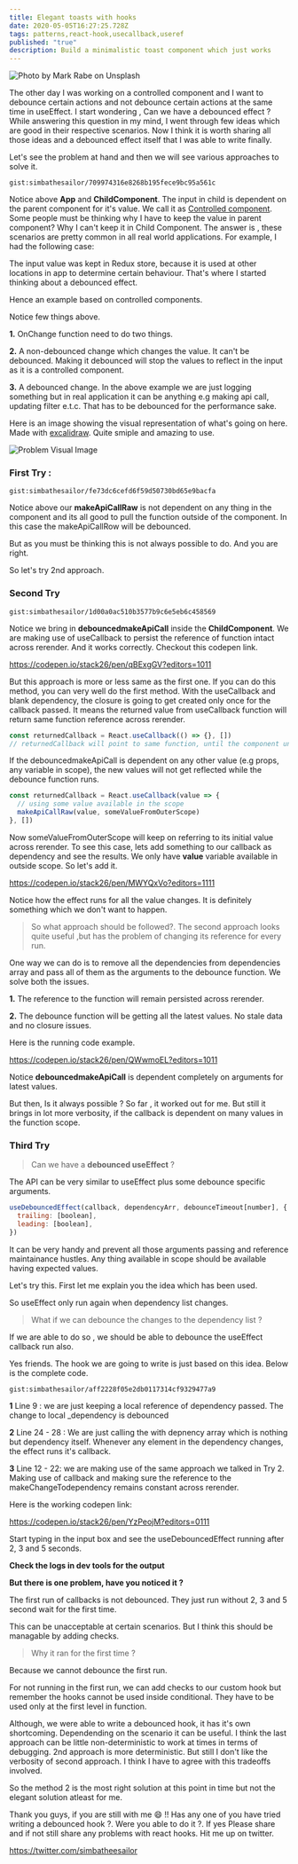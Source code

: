 ```yaml
---
title: Elegant toasts with hooks
date: 2020-05-05T16:27:25.728Z
tags: patterns,react-hook,usecallback,useref
published: "true"
description: Build a minimalistic toast component which just works
---
```


![Photo by Mark Rabe on Unsplash](https://images.unsplash.com/photo-1502780809386-f4ed7a4a4c59?ixlib=rb-1.2.1&ixid=eyJhcHBfaWQiOjEyMDd9&auto=format&fit=crop&w=800&q=60)

The other day I was working on a controlled component and I want to debounce certain actions and not debounce certain actions at the same time in useEffect. I start wondering , Can we have a debounced effect ?
While answering this question in my mind, I went through few ideas which are good in their respective scenarios. Now I think it is worth sharing all those ideas and a debounced effect itself that I was able to write finally.

Let's see the problem at hand and then we will see various approaches to solve it.

`gist:simbathesailor/709974316e8268b195fece9bc95a561c`

Notice above **App** and **ChildComponent**. The input in child is dependent on the parent component for it's value. We call it as [Controlled component](https://reactjs.org/docs/forms.html#controlled-components). Some people must be thinking why I have to keep the value in parent component? Why I can't keep it in Child Component. The answer is , these scenarios are pretty common in all real world applications. For example, I had the following case:

The input value was kept in Redux store, because it is used at other locations in app to determine certain behaviour. That's where I started thinking about a debounced effect.

Hence an example based on controlled components.

Notice few things above.

**1.** OnChange function need to do two things.

**2.** A non-debounced change which changes the value. It can't be debounced. Making it debounced will stop the values to reflect in the input as it is a controlled component.

**3.** A debounced change. In the above example we are just logging something but in real application it can be anything e.g making api call, updating filter e.t.c. That has to be debounced for the performance sake.

Here is an image showing the visual representation of what's going on here. Made with [excalidraw](https://www.excalidraw.com). Quite smiple and amazing to use.

![Problem Visual Image](./debouncedeffectdraw1.png)

### First Try :

`gist:simbathesailor/fe73dc6cefd6f59d50730bd65e9bacfa`

Notice above our **makeApiCallRaw** is not dependent on any thing in the component and its all good to pull the function outside of the component. In this case the makeApiCallRow will be debounced.

But as you must be thinking this is not always possible to do. And you are right.

So let's try 2nd approach.

### Second Try

`gist:simbathesailor/1d00a0ac510b3577b9c6e5eb6c458569`

Notice we bring in **debouncedmakeApiCall** inside the **ChildComponent**. We are making use of useCallback to persist the reference of function intact across rerender. And it works correctly. Checkout this codepen link.

https://codepen.io/stack26/pen/qBExgGV?editors=1011

But this approach is more or less same as the first one. If you can do this method, you can very well
do the first method. With the useCallback and blank dependency, the closure is going to get created only once for the callback passed. It means the returned value from useCallback function will return same function reference across rerender.

```jsx
const returnedCallback = React.useCallback(() => {}, [])
// returnedCallback will point to same function, until the component unmounts
```

If the debouncedmakeApiCall is dependent on any other value (e.g props, any variable in scope), the new values will not get reflected while the debounce function runs.

```jsx
const returnedCallback = React.useCallback(value => {
  // using some value available in the scope
  makeApiCallRaw(value, someValueFromOuterScope)
}, [])
```

Now someValueFromOuterScope will keep on referring to its initial value across rerender. To see this case, lets add something to our callback as dependency and see the results. We only have **value** variable available in outside scope. So let's add it.

https://codepen.io/stack26/pen/MWYQxVo?editors=1111

Notice how the effect runs for all the value changes.
It is definitely something which we don't want to happen.

> So what approach should be followed?. The second approach looks quite useful ,but has the problem of changing its reference for every run.

One way we can do is to remove all the dependencies from dependencies array and pass all of them as the arguments to the debounce function. We solve both the issues.

**1.** The reference to the function will remain persisted across rerender.

**2.** The debounce function will be getting all the latest values. No stale data and no closure issues.

Here is the running code example.

https://codepen.io/stack26/pen/QWwmoEL?editors=1011

Notice **debouncedmakeApiCall** is dependent completely on arguments for latest values.

But then, Is it always possible ? So far , it worked out for me. But still it brings in lot more verbosity, if the callback is dependent on many values in the function scope.

### Third Try

> Can we have a **debounced useEffect** ?

The API can be very similar to useEffect plus some debounce specific arguments.

```jsx
useDebouncedEffect(callback, dependencyArr, debounceTimeout[number], {
  trailing: [boolean],
  leading: [boolean],
})
```

It can be very handy and prevent all those arguments passing and reference maintainance hustles. Any thing available in scope should be available having expected values.

Let's try this. First let me explain you the idea which has been used.

So useEffect only run again when dependency list changes.

> What if we can debounce the changes
> to the dependency list ?

If we are able to do so , we should be able to debounce the useEffect callback run also.

Yes friends. The hook we are going to write is just based on this idea. Below is the complete code.

`gist:simbathesailor/aff2228f05e2db0117314cf9329477a9`

**1** Line 9 : we are just keeping a local reference of dependency passed. The change to local \_dependency is debounced

**2** Line 24 - 28 : We are just calling the with depnency array which is nothing but dependency itself. Whenever any element in the dependency changes, the effect runs it's callback.

**3** Line 12 - 22: we are making use of the same approach we talked in Try 2. Making use of callback and making sure the reference to the makeChangeTodependency remains constant across rerender.

Here is the working codepen link:

https://codepen.io/stack26/pen/YzPeojM?editors=0111

Start typing in the input box and see the useDebouncedEffect running after 2, 3 and 5 seconds.

**Check the logs in dev tools for the output**

**But there is one problem, have you noticed it ?**

The first run of callbacks is not debounced. They just run without 2, 3 and 5 second wait for the first time.

This can be unacceptable at certain scenarios. But I think this should be managable by adding checks.

> Why it ran for the first time ?

Because we cannot debounce the first run.

For not running in the first run, we can add checks to our custom hook but remember the hooks cannot be used inside conditional. They have to be used only at the first level in function.

Although, we were able to write a debounced hook, it has it's own shortcoming. Dependending on the scenario it can be useful. I think the last approach can be little non-deterministic to work at times in terms of debugging. 2nd approach is more deterministic. But still I don't like the verbosity of second approach. I think I have to agree with this tradeoffs involved.

So the method 2 is the most right solution at this point in time but not the elegant solution atleast for me.

Thank you guys, if you are still with me 😄 !! Has any one of you have tried writing a debounced hook ?. Were you able to do it ?. If yes Please share and if not still share any problems with react hooks. Hit me up on twitter.

https://twitter.com/simbatheesailor
